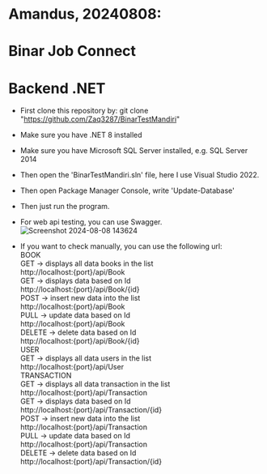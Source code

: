 # Amandus, 20240808:
# Binar Job Connect
# Backend .NET

- First clone this repository by:
git clone "https://github.com/Zaq3287/BinarTestMandiri"
- Make sure you have .NET 8 installed
- Make sure you have Microsoft SQL Server installed, e.g. SQL Server 2014
- Then open the 'BinarTestMandiri.sln' file, here I use Visual Studio 2022.
- Then open Package Manager Console, write 'Update-Database'
- Then just run the program.

- For web api testing, you can use Swagger.
![Screenshot 2024-08-08 143624](https://github.com/user-attachments/assets/27ac1b25-0784-4a53-81a1-0231e1985dd7)

- If you want to check manually, you can use the following url:<br />
  BOOK<br />
  GET -> displays all data books in the list<br />
  http://localhost:{port}/api/Book<br />
  GET -> displays data based on Id<br />
  http://localhost:{port}/api/Book/{id}<br />
  POST -> insert new data into the list<br />
  http://localhost:{port}/api/Book<br />
  PULL -> update data based on Id<br />
  http://localhost:{port}/api/Book<br />
  DELETE -> delete data based on Id<br />
  http://localhost:{port}/api/Book/{id}<br />
  USER<br />
  GET -> displays all data users in the list<br />
  http://localhost:{port}/api/User<br />
  TRANSACTION<br />
  GET -> displays all data transaction in the list<br />
  http://localhost:{port}/api/Transaction<br />
  GET -> displays data based on Id<br />
  http://localhost:{port}/api/Transaction/{id}<br />
  POST -> insert new data into the list<br />
  http://localhost:{port}/api/Transaction<br />
  PULL -> update data based on Id<br />
  http://localhost:{port}/api/Transaction<br />
  DELETE -> delete data based on Id<br />
  http://localhost:{port}/api/Transaction/{id}<br />
  
